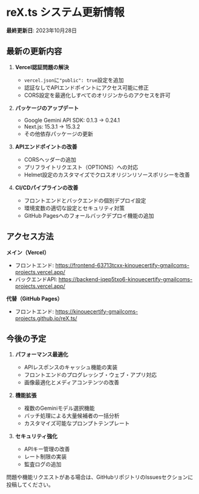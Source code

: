 # reX.ts システム更新情報

**最終更新日**: 2023年10月28日

## 最新の更新内容

1. **Vercel認証問題の解決**
   - `vercel.json`に`"public": true`設定を追加
   - 認証なしでAPIエンドポイントにアクセス可能に修正
   - CORS設定を最適化しすべてのオリジンからのアクセスを許可

2. **パッケージのアップデート**
   - Google Gemini API SDK: 0.1.3 → 0.24.1
   - Next.js: 15.3.1 → 15.3.2
   - その他依存パッケージの更新

3. **APIエンドポイントの改善**
   - CORSヘッダーの追加
   - プリフライトリクエスト（OPTIONS）への対応
   - Helmet設定のカスタマイズでクロスオリジンリソースポリシーを改善

4. **CI/CDパイプラインの改善**
   - フロントエンドとバックエンドの個別デプロイ設定
   - 環境変数の適切な設定とセキュリティ対策
   - GitHub Pagesへのフォールバックデプロイ機能の追加

## アクセス方法

**メイン（Vercel）**
- フロントエンド: https://frontend-63713tcxx-kinouecertify-gmailcoms-projects.vercel.app/
- バックエンドAPI: https://backend-iqep5txo6-kinouecertify-gmailcoms-projects.vercel.app/

**代替（GitHub Pages）**
- フロントエンド: https://kinouecertify-gmailcoms-projects.github.io/reX.ts/

## 今後の予定

1. **パフォーマンス最適化**
   - APIレスポンスのキャッシュ機能の実装
   - フロントエンドのプログレッシブ・ウェブ・アプリ対応
   - 画像最適化とメディアコンテンツの改善

2. **機能拡張**
   - 複数のGeminiモデル選択機能
   - バッチ処理による大量候補者の一括分析
   - カスタマイズ可能なプロンプトテンプレート

3. **セキュリティ強化**
   - APIキー管理の改善
   - レート制限の実装
   - 監査ログの追加

問題や機能リクエストがある場合は、GitHubリポジトリのIssuesセクションに投稿してください。 